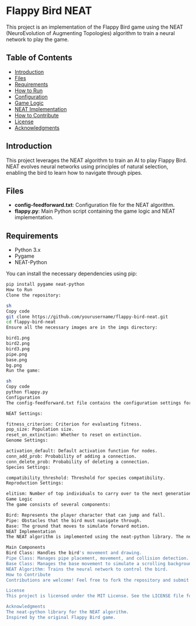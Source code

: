 # Flappy Bird NEAT

This project is an implementation of the Flappy Bird game using the NEAT (NeuroEvolution of Augmenting Topologies) algorithm to train a neural network to play the game.

## Table of Contents

- [Introduction](#introduction)
- [Files](#files)
- [Requirements](#requirements)
- [How to Run](#how-to-run)
- [Configuration](#configuration)
- [Game Logic](#game-logic)
- [NEAT Implementation](#neat-implementation)
- [How to Contribute](#how-to-contribute)
- [License](#license)
- [Acknowledgments](#acknowledgments)

## Introduction

This project leverages the NEAT algorithm to train an AI to play Flappy Bird. NEAT evolves neural networks using principles of natural selection, enabling the bird to learn how to navigate through pipes.

## Files

- **config-feedforward.txt**: Configuration file for the NEAT algorithm.
- **flappy.py**: Main Python script containing the game logic and NEAT implementation.

## Requirements

- Python 3.x
- Pygame
- NEAT-Python

You can install the necessary dependencies using pip:

```sh
pip install pygame neat-python
How to Run
Clone the repository:

sh
Copy code
git clone https://github.com/yourusername/flappy-bird-neat.git
cd flappy-bird-neat
Ensure all the necessary images are in the imgs directory:

bird1.png
bird2.png
bird3.png
pipe.png
base.png
bg.png
Run the game:

sh
Copy code
python flappy.py
Configuration
The config-feedforward.txt file contains the configuration settings for the NEAT algorithm. Below are some key parameters:

NEAT Settings:

fitness_criterion: Criterion for evaluating fitness.
pop_size: Population size.
reset_on_extinction: Whether to reset on extinction.
Genome Settings:

activation_default: Default activation function for nodes.
conn_add_prob: Probability of adding a connection.
conn_delete_prob: Probability of deleting a connection.
Species Settings:

compatibility_threshold: Threshold for species compatibility.
Reproduction Settings:

elitism: Number of top individuals to carry over to the next generation.
Game Logic
The game consists of several components:

Bird: Represents the player character that can jump and fall.
Pipe: Obstacles that the bird must navigate through.
Base: The ground that moves to simulate forward motion.
NEAT Implementation
The NEAT algorithm is implemented using the neat-python library. The neural network controls the bird, and the fitness function rewards the bird for passing through pipes while penalizing it for collisions.

Main Components
Bird Class: Handles the bird's movement and drawing.
Pipe Class: Manages pipe placement, movement, and collision detection.
Base Class: Manages the base movement to simulate a scrolling background.
NEAT Algorithm: Trains the neural network to control the bird.
How to Contribute
Contributions are welcome! Feel free to fork the repository and submit a pull request. You can also open issues for bugs or feature requests.

License
This project is licensed under the MIT License. See the LICENSE file for details.

Acknowledgments
The neat-python library for the NEAT algorithm.
Inspired by the original Flappy Bird game.
